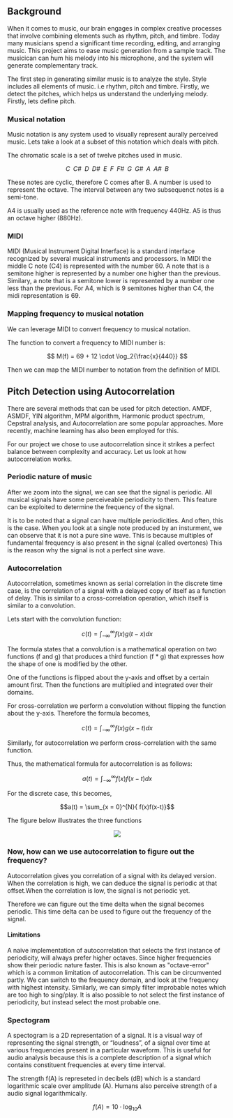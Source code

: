 ## Background

When it comes to music, our brain engages in complex creative processes
that involve combining elements such as rhythm, pitch, and timbre.
Today many musicians spend a significant time recording, editing, and arranging music.
This project aims to ease music generation from a sample track. The musicican can hum his melody
into his microphone, and the system will generate complementary track.

The first step in generating similar music is to analyze the style.
Style includes all elements of music. i.e rhythm, pitch and timbre.
Firstly, we detect the pitches, which helps us understand the underlying melody.
Firstly, lets define pitch.

### Musical notation

Music notation is any system used to visually represent aurally perceived music. Lets take a look at a subset of this notation which deals with pitch.

The chromatic scale is a set of twelve pitches used in music. 

$$C \;\; C\# \;\; D \;\; D\# \;\; E \;\; F \;\; F\# \;\; G \;\; G\# \;\; A \;\; A\# \;\; B$$

These notes are cyclic, therefore C comes after B. A number is used to represent the octave.
The interval between any two subsequenct notes is a semi-tone.

A4 is usually used as the reference note with frequency 440Hz. A5 is thus an octave higher (880Hz).

### MIDI

MIDI (Musical Instrument Digital Interface) is a standard interface recognized by several musical instruments and processors. In MIDI the middle C note (C4) is represented with the number 60. A note that is a semitone higher is represented by a number one higher than the previous. Similary, a note that is a semitone lower is represented by a number one less than the previous. For A4, which is 9 semitones higher than C4, the midi representation is 69.


### Mapping frequency to musical notation

We can leverage MIDI to convert frequency to musical notation.

The function to convert a frequency to MIDI number is:

$$  M(f) = 69 + 12 \cdot \log_2{\frac{x}{440}} $$


Then we can map the MIDI number to notation from the definition of MIDI.

## Pitch Detection using Autocorrelation

There are several methods that can be used for pitch detection.
AMDF, ASMDF, YIN algorithm, MPM algorithm, Harmonic product spectrum, Cepstral analysis, and Autocorrelation are some popular approaches. More recently, machine learning has also been employed for this.

For our project we chose to use autocorrelation since it strikes a perfect balance between complexity and accuracy. Let us look at how autocorrelation works.

### Periodic nature of music

After we zoom into the signal, we can see that the signal is periodic.
All musical signals have some perceiveable periodicity to them.
This feature can be exploited to determine the frequency of the signal.

It is to be noted that a signal can have multiple periodicities. And often, this is the case.
When you look at a single note produced by an insturment, we can observe that it is not a pure sine wave.
This is because multiples of fundamental frequency is also present in the signal (called overtones)
This is the reason why the signal is not a perfect sine wave.


### Autocorrelation

Autocorrelation, sometimes known as serial correlation in the discrete time case, is the correlation of a signal with a delayed copy of itself as a function of delay. This is similar to a cross-correlation operation, which itself is similar to a convolution.


Lets start with the convolution function:

$$c(t) = \int_{-\infty}^{\infty}{f(x) g(t-x) dx}$$

The formula states that a convolution is a mathematical operation on two functions (f and g) that produces a third function (f * g) that expresses how the shape of one is modified by the other.

One of the functions is flipped about the y-axis and offset by a certain amount first. Then the functions are multiplied and integrated over their domains.

For cross-correlation we perform a convolution without flipping the function about the y-axis. Therefore the formula becomes,

$$c(t) = \int_{-\infty}^{\infty}{f(x) g(x-t) dx}$$

Similarly, for autocorrelation we perform cross-correlation with the same function.

Thus, the mathematical formula for autocorrelation is as follows:

$$a(t) = \int_{-\infty}^{\infty}{f(x) f(x - t) dx}$$

For the discrete case, this becomes,

$$a(t) = \sum_{x = 0}^{N}{ f(x)f(x-t)}$$


The figure below illustrates the three functions

<center><img src="https://upload.wikimedia.org/wikipedia/commons/thumb/2/21/Comparison_convolution_correlation.svg/600px-Comparison_convolution_correlation.svg.png"></center>

### Now, how can we use autocorrelation to figure out the frequency?

Autocorrelation gives you correlation of a signal with its delayed version. When the correlation is high, we can deduce the signal is periodic at that offset.When the correlation is low, the signal is not periodic yet.

Therefore we can figure out the time delta when the signal becomes periodic. This time delta can be used to figure out the frequency of the signal.

#### Limitations

A naive implementation of autocorrelation that selects the first instance of periodicity, will always prefer higher octaves. Since higher frequencies show their periodic nature faster. This is also known as "octave-error" which is a common limitation of autocorrelation. This can be circumvented partly. We can switch to the frequency domain, and look at the frequency with highest intensity. Similarly, we can simply filter improbable notes which are too high to sing/play. It is also possible to not select the first instance of periodicity, but instead select the most probable one.


### Spectogram

A spectogram is a 2D representation of a signal. It is a visual way of representing the signal strength, or “loudness”, of a signal over time at various frequencies present in a particular waveform. This is useful for audio analysis because this is a complete description of a signal which contains constituent frequencies at every time interval.


The strength f(A) is represeted in decibels (dB) which is a standard logarithmic scale over amplitude (A). Humans also perceive strength of a audio signal logarithmically.

$$ f(A) = 10 \cdot \log_{10}{A} $$
